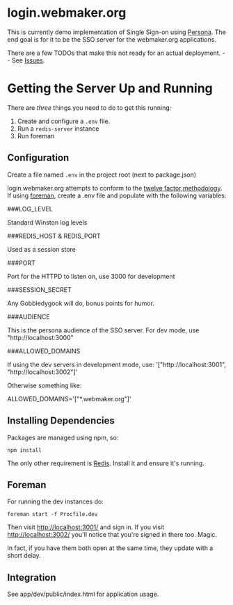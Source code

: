 login.webmaker.org
==================

This is currently demo implementation of Single Sign-on using <a href="http://persona.org">Persona</a>. The end goal is for it to be the SSO server for the webmaker.org applications.

There are a few TODOs that make this not ready for an actual deployment. -- See <a href="https://github.com/mozilla/login.webmaker.org/issues">Issues</a>.

# Getting the Server Up and Running

There are *three* things you need to do to get this running:

1. Create and configure a `.env` file.
2. Run a `redis-server` instance
3. Run foreman

## Configuration

Create a file named `.env` in the project root (next to package.json)

login.webmaker.org attempts to conform to the <a href="http://www.12factor.net">twelve factor methodology</a>. If using <a href="http://blog.daviddollar.org/2011/05/06/introducing-foreman.html">foreman</a>, create a .env file and populate with the following variables:

###LOG_LEVEL

Standard Winston log levels

###REDIS_HOST & REDIS_PORT

Used as a session store

###PORT

Port for the HTTPD to listen on, use 3000 for development

###SESSION_SECRET

Any Gobbledygook will do, bonus points for humor.

###AUDIENCE

This is the persona audience of the SSO server. For dev mode, use "http://localhost:3000"

###ALLOWED_DOMAINS

If using the dev servers in development mode, use: 
'["http://localhost:3001", "http://localhost:3002"]'

Otherwise something like: 

ALLOWED_DOMAINS='["*.webmaker.org"]'

## Installing Dependencies

Packages are managed using npm, so:

```
npm install
```

The only other requirement is <a href="http://redis.io/">Redis</a>. Install it and ensure it's running.

## Foreman

For running the dev instances do:

```
foreman start -f Procfile.dev
```

Then visit <a href="http://localhost:3001/">http://localhost:3001/</a> and sign in. If you visit <a href="http://localhost:3002/">http://localhost:3002/</a> you'll notice that you're signed in there too. Magic.

In fact, if you have them both open at the same time, they update with a short delay.

## Integration

See app/dev/public/index.html for application usage.
